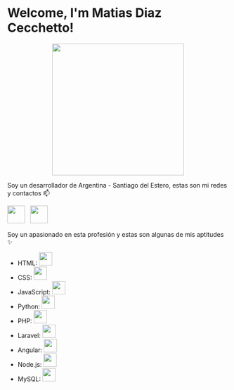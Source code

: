 # Welcome, I'm Matias Diaz Cecchetto!

<p align="center">
 <img src="https://media.giphy.com/media/liRTgRfK9XljrH2EFt/giphy.gif" width="300">
</p>

Soy un desarrollador de Argentina - Santiago del Estero, estas son mi redes y contactos 📫

  <a href="https://www.linkedin.com/in/matias-diaz-cecchetto-73887a228/" target="_blank"><img src="https://img.icons8.com/color/48/000000/linkedin.png" width="40" /></a>&nbsp;&nbsp;
  <a href="https://github.com/matiasdiaz10" target="_blank"><img src="https://img.icons8.com/fluency/48/000000/github.png" width="40" /></a>&nbsp;&nbsp;

Soy un apasionado en esta profesión y estas son algunas de mis aptitudes ✨

-   HTML: <img src="https://img.icons8.com/color/48/000000/html-5--v1.png" width="30"/>
-   CSS: <img src="https://img.icons8.com/color/48/000000/css3.png" width="30"/>
-   JavaScript: <img src="https://img.icons8.com/color/48/000000/javascript--v1.png" width="30"/>
-   Python: <img src="https://img.icons8.com/color/48/000000/python.png" width="30"/>
-   PHP: <img src="https://img.icons8.com/officel/40/000000/php-logo.png" width="30"/>
-   Laravel: <img src="https://img.icons8.com/ios/50/000000/laravel.png" width="30"/>
-   Angular: <img src="https://img.icons8.com/color/48/000000/angularjs.png" width="30"/>
-   Node.js: <img src="https://img.icons8.com/color/48/000000/nodejs.png" width="30"/>
-   MySQL: <img src="https://img.icons8.com/color/48/000000/mysql-logo.png" width="30"/>
